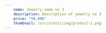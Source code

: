 ```yaml
---
    name: Jewelry name no 3
    description: Description of jewelry no 3
    price: "50,000"
    thumbnail: /src/static/img/product-1.png
---
```

